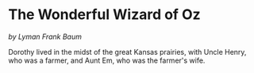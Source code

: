 # The Wonderful Wizard of Oz

*by Lyman Frank Baum*

Dorothy lived in the midst of the great Kansas prairies, with Uncle Henry,
who was a farmer, and Aunt Em, who was the farmer's wife.
